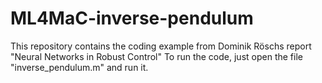 # ML4MaC-inverse-pendulum
This repository contains the coding example from Dominik Röschs report "Neural Networks in Robust Control"
To run the code, just open the file "inverse_pendulum.m" and run it.
